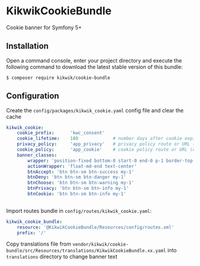 KikwikCookieBundle
==================

Cookie banner for Symfony 5+


Installation
------------

Open a command console, enter your project directory and execute the
following command to download the latest stable version of this bundle:

```console
$ composer require kikwik/cookie-bundle
```

Configuration
-------------

Create the `config/packages/kikwik_cookie.yaml` config file and clear the cache

```yaml
kikwik_cookie:
    cookie_prefix:      'kwc_consent'
    cookie_lifetime:    180             # number days after cookie expiration (default is 6 months)
    privacy_policy:     'app_privacy'   # privacy policy route or URL (default is null)
    cookie_policy:      'app_cookie'    # cookie policy route or URL (default is null)
    banner_classes:
        wrapper: 'position-fixed bottom-0 start-0 end-0 p-1 border-top border-3 bg-white'
        actionWrapper: 'float-md-end text-center'
        btnAccept: 'btn btn-sm btn-success my-1'
        btnDeny: 'btn btn-sm btn-danger my-1'
        btnChoose: 'btn btn-sm btn-warning my-1'
        btnPrivacy: 'btn btn-sm btn-info my-1'
        btnCookie: 'btn btn-sm btn-info my-1'    
    
```

Import routes bundle in `config/routes/kikwik_cookie.yaml`:

```yaml
kikwik_cookie_bundle:
    resource: '@KikwikCookieBundle/Resources/config/routes.xml'
    prefix: '/'
```

Copy translations file from `vendor/kikwik/cookie-bundle/src/Resources/translations/KikwikCookieBundle.xx.yaml` into `translations` directory to change banner text